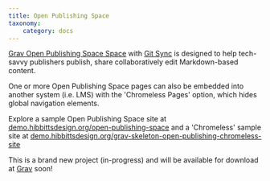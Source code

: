 ```yaml
---
title: Open Publishing Space
taxonomy:
    category: docs
---
```


[Grav Open Publishing Space Space](https://github.com/hibbitts-design/grav-skeleton-open-publishing-space) with [Git Sync](https://github.com/trilbymedia/grav-plugin-git-sync) is designed to help tech-savvy publishers publish, share collaboratively edit Markdown-based content.

One or more Open Publishing Space pages can also be embedded into another system (i.e. LMS) with the 'Chromeless Pages' option, which hides global navigation elements.

Explore a sample Open Publishing Space site at [demo.hibbittsdesign.org/open-publishing-space](http://demo.hibbittsdesign.org/grav-open-publishing/) and a 'Chromeless' sample site at [demo.hibbittsdesign.org/grav-skeleton-open-publishing-chromeless-site](http://demo.hibbittsdesign.org/grav-skeleton-open-publishing-chromeless-site/)

This is a brand new project (in-progress) and will be available for download at [Grav](http://getgrav.org) soon!
